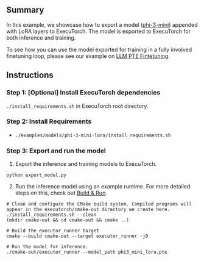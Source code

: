 ## Summary
In this example, we showcase how to export a model ([phi-3-mini](https://github.com/pytorch/executorch/tree/main/examples/models/phi-3-mini)) appended with LoRA layers to ExecuTorch. The model is exported to ExecuTorch for both inference and training.

To see how you can use the model exported for training in a fully involved finetuning loop, please see our example on [LLM PTE Fintetuning](https://github.com/pytorch/executorch/tree/main/examples/llm_pte_finetuning).

## Instructions
### Step 1: [Optional] Install ExecuTorch dependencies
`./install_requirements.sh` in ExecuTorch root directory.

### Step 2: Install Requirements
- `./examples/models/phi-3-mini-lora/install_requirements.sh`

### Step 3: Export and run the model
1. Export the inference and training models to ExecuTorch.
```
python export_model.py
```

2. Run the inference model using an example runtime. For more detailed steps on this, check out [Build & Run](https://pytorch.org/executorch/stable/getting-started-setup.html#build-run).
```
# Clean and configure the CMake build system. Compiled programs will appear in the executorch/cmake-out directory we create here.
./install_requirements.sh --clean
(mkdir cmake-out && cd cmake-out && cmake ..)

# Build the executor_runner target
cmake --build cmake-out --target executor_runner -j9

# Run the model for inference.
./cmake-out/executor_runner --model_path phi3_mini_lora.pte
```
